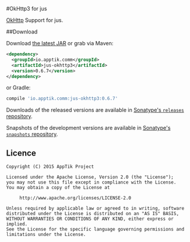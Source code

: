 #OkHttp3 for jus

[OkHttp][okhttp] Support for jus.  

##Download

Download [the latest JAR][mvn] or grab via Maven:
```xml
<dependency>
  <groupId>io.apptik.comm</groupId>
  <artifactId>jus-okhttp3</artifactId>
  <version>0.6.7</version>
</dependency>
```
or Gradle:
```groovy
compile 'io.apptik.comm:jus-okhttp3:0.6.7'
```

Downloads of the released versions are available in [Sonatype's `releases` repository][release].

Snapshots of the development versions are available in [Sonatype's `snapshots` repository][snap].

## Licence

    Copyright (C) 2015 AppTik Project

    Licensed under the Apache License, Version 2.0 (the "License");
    you may not use this file except in compliance with the License.
    You may obtain a copy of the License at

         http://www.apache.org/licenses/LICENSE-2.0

    Unless required by applicable law or agreed to in writing, software
    distributed under the License is distributed on an "AS IS" BASIS,
    WITHOUT WARRANTIES OR CONDITIONS OF ANY KIND, either express or implied.
    See the License for the specific language governing permissions and
    limitations under the License.

 [mvn]: https://search.maven.org/remote_content?g=io.apptik.comm&a=jus-okhttp3&v=LATEST
 [release]: https://oss.sonatype.org/content/repositories/releases/io/apptik/comm/jus-okhttp3
  [snap]: https://oss.sonatype.org/content/repositories/snapshots/io/apptik/comm/jus-okhttp3
  [okhttp]: http://square.github.io/okhttp/
